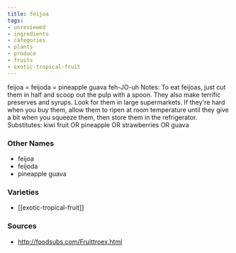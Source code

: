 ```yaml
---
title: feijoa
tags:
- unreviewed
- ingredients
- categories
- plants
- produce
- fruits
- exotic-tropical-fruit
---
```

feijoa = feijoda = pineapple guava feh-JO-uh Notes: To eat feijoas, just cut them in half and scoop out the pulp with a spoon. They also make terrific preserves and syrups. Look for them in large supermarkets. If they're hard when you buy them, allow them to ripen at room temperature until they give a bit when you squeeze them, then store them in the refrigerator. Substitutes: kiwi fruit OR pineapple OR strawberries OR guava

### Other Names

* feijoa
* feijoda
* pineapple guava

### Varieties

* [[exotic-tropical-fruit]]

### Sources
* http://foodsubs.com/Fruittroex.html
